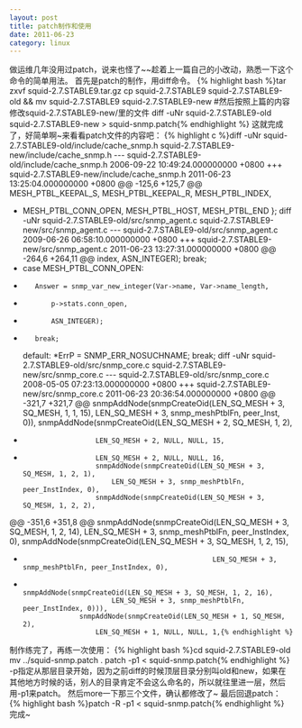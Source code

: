```yaml
---
layout: post
title: patch制作和使用
date: 2011-06-23
category: linux
---
```


做运维几年没用过patch，说来也怪了~~趁着上一篇自己的小改动，熟悉一下这个命令的简单用法。
首先是patch的制作，用diff命令。
{% highlight bash %}tar zxvf squid-2.7.STABLE9.tar.gz
cp squid-2.7.STABLE9 squid-2.7.STABLE9-old && mv squid-2.7.STABLE9 squid-2.7.STABLE9-new
#然后按照上篇的内容修改squid-2.7.STABLE9-new/里的文件
diff -uNr squid-2.7.STABLE9-old squid-2.7.STABLE9-new > squid-snmp.patch{% endhighlight %}
这就完成了，好简单啊~来看看patch文件的内容吧：
{% highlight c %}diff -uNr squid-2.7.STABLE9-old/include/cache_snmp.h squid-2.7.STABLE9-new/include/cache_snmp.h
--- squid-2.7.STABLE9-old/include/cache_snmp.h	2006-09-22 10:49:24.000000000 +0800
+++ squid-2.7.STABLE9-new/include/cache_snmp.h	2011-06-23 13:25:04.000000000 +0800
@@ -125,6 +125,7 @@
     MESH_PTBL_KEEPAL_S,
     MESH_PTBL_KEEPAL_R,
     MESH_PTBL_INDEX,
+    MESH_PTBL_CONN_OPEN,
     MESH_PTBL_HOST,
     MESH_PTBL_END
 };
diff -uNr squid-2.7.STABLE9-old/src/snmp_agent.c squid-2.7.STABLE9-new/src/snmp_agent.c
--- squid-2.7.STABLE9-old/src/snmp_agent.c	2009-06-26 06:58:10.000000000 +0800
+++ squid-2.7.STABLE9-new/src/snmp_agent.c	2011-06-23 13:27:31.000000000 +0800
@@ -264,6 +264,11 @@
 	    index,
 	    ASN_INTEGER);
 	break;
+    case MESH_PTBL_CONN_OPEN:
+        Answer = snmp_var_new_integer(Var->name, Var->name_length,
+            p->stats.conn_open,
+            ASN_INTEGER);
+        break;
     default:
 	*ErrP = SNMP_ERR_NOSUCHNAME;
 	break;
diff -uNr squid-2.7.STABLE9-old/src/snmp_core.c squid-2.7.STABLE9-new/src/snmp_core.c
--- squid-2.7.STABLE9-old/src/snmp_core.c	2008-05-05 07:23:13.000000000 +0800
+++ squid-2.7.STABLE9-new/src/snmp_core.c	2011-06-23 20:36:54.000000000 +0800
@@ -321,7 +321,7 @@
 						snmpAddNode(snmpCreateOid(LEN_SQ_MESH + 3, SQ_MESH, 1, 1, 15),
 						    LEN_SQ_MESH + 3, snmp_meshPtblFn, peer_Inst, 0)),
 					    snmpAddNode(snmpCreateOid(LEN_SQ_MESH + 2, SQ_MESH, 1, 2),
-						LEN_SQ_MESH + 2, NULL, NULL, 15,
+						LEN_SQ_MESH + 2, NULL, NULL, 16,
 						snmpAddNode(snmpCreateOid(LEN_SQ_MESH + 3, SQ_MESH, 1, 2, 1),
 						    LEN_SQ_MESH + 3, snmp_meshPtblFn, peer_InstIndex, 0),
 						snmpAddNode(snmpCreateOid(LEN_SQ_MESH + 3, SQ_MESH, 1, 2, 2),
@@ -351,6 +351,8 @@
 						snmpAddNode(snmpCreateOid(LEN_SQ_MESH + 3, SQ_MESH, 1, 2, 14),
 						    LEN_SQ_MESH + 3, snmp_meshPtblFn, peer_InstIndex, 0),
 						snmpAddNode(snmpCreateOid(LEN_SQ_MESH + 3, SQ_MESH, 1, 2, 15),
+                                                    LEN_SQ_MESH + 3, snmp_meshPtblFn, peer_InstIndex, 0),
+                                                snmpAddNode(snmpCreateOid(LEN_SQ_MESH + 3, SQ_MESH, 1, 2, 16),
 						    LEN_SQ_MESH + 3, snmp_meshPtblFn, peer_InstIndex, 0))),
 					snmpAddNode(snmpCreateOid(LEN_SQ_MESH + 1, SQ_MESH, 2),
 					    LEN_SQ_MESH + 1, NULL, NULL, 1,{% endhighlight %}
制作练完了，再练一次使用：
{% highlight bash %}cd squid-2.7.STABLE9-old
mv ../squid-snmp.patch .
patch -p1 < squid-snmp.patch{% endhighlight %}
-p指定从那层目录开始，因为之前diff的时候顶层目录分别叫old和new，如果在其他地方时候的话，别人的目录肯定不会这么命名的，所以就往里进一层，然后用-p1来patch。
然后more一下那三个文件，确认都修改了~
最后回退patch：
{% highlight bash %}patch -R -p1 < squid-snmp.patch{% endhighlight %}
完成~
